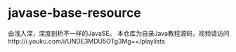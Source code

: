 # javase-base-resource
由浅入深，深度剖析不一样的JavaSE。
本仓库为自录Java教程源码，视频请访问http://i.youku.com/i/UNDE3MDU5OTg3Mg==/playlists
